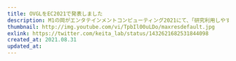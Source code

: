 ```yaml
---
title: OVGLをEC2021で発表しました
description: M1の岡がエンタテインメントコンピューティング2021にて、「研究利用しやすく標準性を目指したビデオゲームの設計と開発」という題で登壇・デモ発表しました。
thumbnail: http://img.youtube.com/vi/TpbIl00uLDo/maxresdefault.jpg
exlink: https://twitter.com/keita_lab/status/1432621682531844098
created_at: 2021.08.31
updated_at:
---
```

